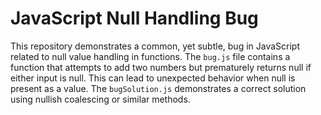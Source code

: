 # JavaScript Null Handling Bug

This repository demonstrates a common, yet subtle, bug in JavaScript related to null value handling in functions. The `bug.js` file contains a function that attempts to add two numbers but prematurely returns null if either input is null.  This can lead to unexpected behavior when null is present as a value. The `bugSolution.js` demonstrates a correct solution using nullish coalescing or similar methods. 